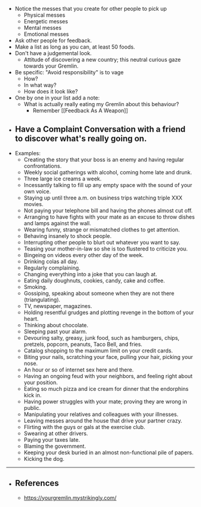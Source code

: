 - Notice the messes that you create for other people to pick up
	- Physical messes
	- Energetic messes
	- Mental messes
	- Emotional messes
- Ask other people for feedback.
- Make a list as long as you can, at least 50 foods.
- Don't have a judgemental look.
	- Attitude of discovering a new country; this neutral curious gaze towards your Gremlin.
- Be specific: "Avoid responsibility" is to vage
	- How?
	- In what way?
	- How does it look like?
- One by one in your list add a note:
	- What is actually really eating my Gremlin about this behaviour?
		- Remember [[Feedback As A Weapon]]
- Have a Complaint Conversation with a friend to discover what's really going on.
	-
- Examples:
	- Creating the story that your boss is an enemy and having regular confrontations.
	- Weekly social gatherings with alcohol, coming home late and drunk.
	- Three large ice creams a week.
	- Incessantly talking to fill up any empty space with the sound of your own voice.
	- Staying up until three a.m. on business trips watching triple XXX movies.
	- Not paying your telephone bill and having the phones almost cut off.
	- Arranging to have fights with your mate as an excuse to throw dishes and lamps against the wall.
	- Wearing funny, strange or mismatched clothes to get attention.
	- Behaving insanely to shock people.
	- Interrupting other people to blurt out whatever you want to say.
	- Teasing your mother-in-law so she is too flustered to criticize you.
	- Bingeing on videos every other day of the week.
	- Drinking colas all day.
	- Regularly complaining.
	- Changing everything into a joke that you can laugh at.
	- Eating daily doughnuts, cookies, candy, cake and coffee.
	- Smoking.
	- Gossiping, speaking about someone when they are not there (triangulating).
	- TV, newspaper, magazines.
	- Holding resentful grudges and plotting revenge in the bottom of your heart.
	- Thinking about chocolate.
	- Sleeping past your alarm.
	- Devouring salty, greasy, junk food, such as hamburgers, chips, pretzels, popcorn, peanuts, Taco Bell, and fries.
	- Catalog shopping to the maximum limit on your credit cards.
	- Biting your nails, scratching your face, pulling your hair, picking your nose.
	- An hour or so of internet sex here and there.
	- Having an ongoing feud with your neighbors, and feeling right about your position.
	- Eating so much pizza and ice cream for dinner that the endorphins kick in.
	- Having power struggles with your mate; proving they are wrong in public.
	- Manipulating your relatives and colleagues with your illnesses.
	- Leaving messes around the house that drive your partner crazy.
	- Flirting with the guys or gals at the exercise club.
	- Swearing at other drivers.
	- Paying your taxes late.
	- Blaming the government.
	- Keeping your desk buried in an almost non-functional pile of papers.
	- Kicking the dog.
- ---
- ## References
	- https://yourgremlin.mystrikingly.com/